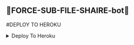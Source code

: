 ## 🔰FORCE-SUB-FILE-SHAIRE-bot🔰

#DEPLOY TO HEROKU
<details><summary>Deploy To Heroku</summary>
<p>
<br>
<a href="https://heroku.com/deploy?template=https://github.com/arjunsangu/force-sub-file-shaire">
  <img src="https://www.herokucdn.com/deploy/button.svg" alt="Deploy">
</a>
</p>
</details>
